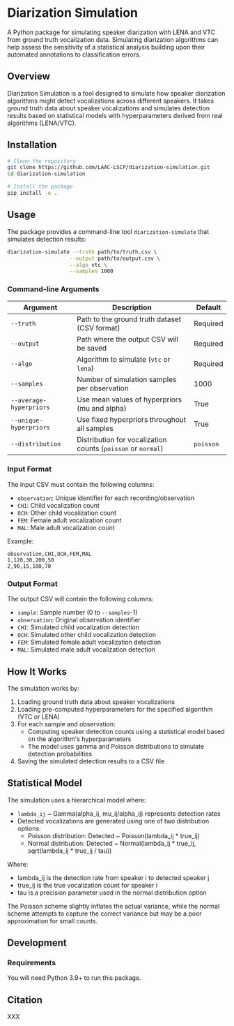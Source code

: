 # Diarization Simulation

A Python package for simulating speaker diarization with LENA and VTC from ground truth vocalization data.
Simulating diarization algorithms can help assess the sensitivity of a statistical analysis building upon their automated annotations to classification errors. 

## Overview

Diarization Simulation is a tool designed to simulate how speaker diarization algorithms might detect vocalizations across different speakers. It takes ground truth data about speaker vocalizations and simulates detection results based on statistical models with hyperparameters derived from real algorithms (LENA/VTC).

## Installation

```bash
# Clone the repository
git clone https://github.com/LAAC-LSCP/diarization-simulation.git
cd diarization-simulation

# Install the package
pip install -e .
```

## Usage

The package provides a command-line tool `diarization-simulate` that simulates detection results:

```bash
diarization-simulate --truth path/to/truth.csv \
                    --output path/to/output.csv \
                    --algo vtc \
                    --samples 1000
```

### Command-line Arguments

| Argument | Description | Default |
|----------|-------------|--------|
| `--truth` | Path to the ground truth dataset (CSV format) | Required |
| `--output` | Path where the output CSV will be saved | Required |
| `--algo` | Algorithm to simulate (`vtc` or `lena`) | Required |
| `--samples` | Number of simulation samples per observation | 1000 |
| `--average-hyperpriors` | Use mean values of hyperpriors (mu and alpha) | True |
| `--unique-hyperpriors` | Use fixed hyperpriors throughout all samples | True |
| `--distribution` | Distribution for vocalization counts (`poisson` or `normal`) | `poisson` |

### Input Format

The input CSV must contain the following columns:
- `observation`: Unique identifier for each recording/observation
- `CHI`: Child vocalization count
- `OCH`: Other child vocalization count
- `FEM`: Female adult vocalization count
- `MAL`: Male adult vocalization count

Example:

```csv
observation,CHI,OCH,FEM,MAL
1,120,30,200,50
2,90,15,180,70
```

### Output Format

The output CSV will contain the following columns:
- `sample`: Sample number (0 to `--samples`-1)
- `observation`: Original observation identifier
- `CHI`: Simulated child vocalization detection
- `OCH`: Simulated other child vocalization detection
- `FEM`: Simulated female adult vocalization detection
- `MAL`: Simulated male adult vocalization detection

## How It Works

The simulation works by:

1. Loading ground truth data about speaker vocalizations
2. Loading pre-computed hyperparameters for the specified algorithm (VTC or LENA)
3. For each sample and observation:
   - Computing speaker detection counts using a statistical model based on the algorithm's hyperparameters
   - The model uses gamma and Poisson distributions to simulate detection probabilities
4. Saving the simulated detection results to a CSV file

## Statistical Model

The simulation uses a hierarchical model where:
- `lambda_ij` ~ Gamma(alpha_ij, mu_ij/alpha_ij) represents detection rates
- Detected vocalizations are generated using one of two distribution options:
  - Poisson distribution: Detected ~ Poisson(lambda_ij * true_ij)
  - Normal distribution: Detected ~ Normal(lambda_ij * true_ij, sqrt(lambda_ij * true_ij / tau))

Where:
  - lambda_ij is the detection rate from speaker i to detected speaker j
  - true_ij is the true vocalization count for speaker i
  - tau is a precision parameter used in the normal distribution option

The Poisson scheme slightly inflates the actual variance, while the normal scheme attempts to capture the correct variance but may be a poor approximation for small counts.

## Development

### Requirements

You will need Python 3.9+ to run this package.

## Citation

XXX

